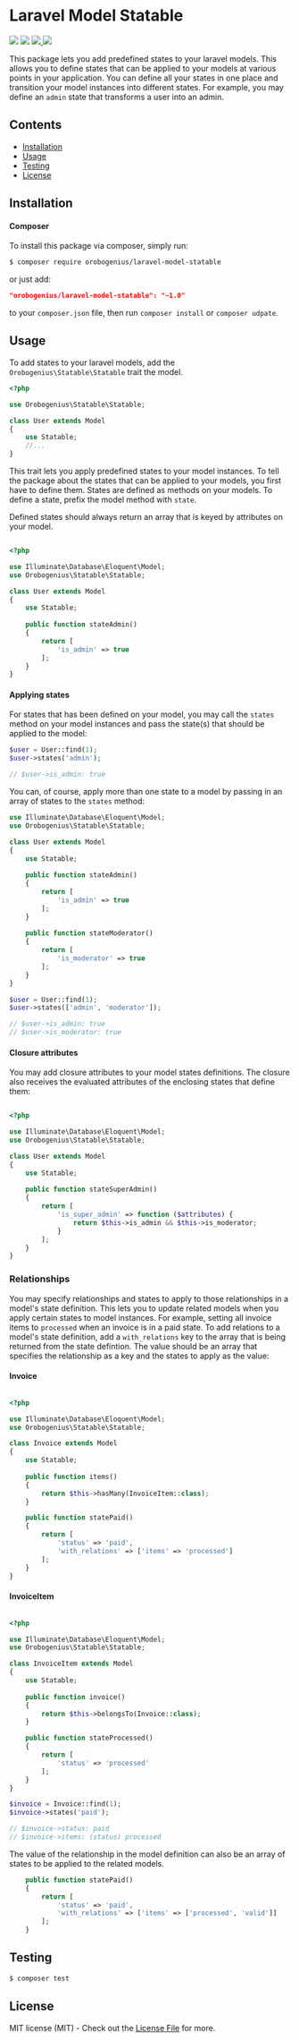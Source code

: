 # Laravel Model Statable

<a href="https://travis-ci.com/orobogenius/laravel-model-statable"><img src="https://img.shields.io/travis/orobogenius/laravel-model-statable/master.svg?style=flat-square"></a>
<a href="https://packagist.org/packages/orobogenius/laravel-model-statable"><img src="https://poser.pugx.org/orobogenius/laravel-model-statable/v/stable?format=flat-square"/></a>
<a href="https://codecov.io/gh/orobogenius/laravel-model-statable">
  <img src="https://img.shields.io/codecov/c/github/orobogenius/laravel-model-statable.svg?style=flat-square" />
</a>
<a href="https://packagist.org/packages/orobogenius/laravel-model-statable"><img src="https://img.shields.io/packagist/l/orobogenius/laravel-model-statable.svg?style=flat-square"/></a>

This package lets you add predefined states to your laravel models. This allows you to define states that can be applied to your models at various points in your application.
You can define all your states in one place and transition your model instances into different states. For example, you may define an
`admin` state that transforms a user into an admin.

## Contents

- [Installation](#installation)
- [Usage](#usage)
- [Testing](#testing)
- [License](#license)

<a name="installation"></a>

## Installation
#### Composer
To install this package via composer, simply run: 
```bash
$ composer require orobogenius/laravel-model-statable
```
or just add:
```json
"orobogenius/laravel-model-statable": "~1.0"
```
to your `composer.json` file, then run `composer install` or `composer udpate`.

<a name="usage"></a>

## Usage
To add states to your laravel models, add the `Orobogenius\Statable\Statable` trait the model.
```php
<?php

use Orobogenius\Statable\Statable;

class User extends Model
{
    use Statable;
    //...
}
```

This trait lets you apply predefined states to your model instances. To tell the package about the states that can be applied to your models,
you first have to define them. States are defined as methods on your models. To define a state, prefix the model method with `state`.

Defined states should always return an array that is keyed by attributes on your model.

```php

<?php

use Illuminate\Database\Eloquent\Model;
use Orobogenius\Statable\Statable;

class User extends Model
{
    use Statable;
    
    public function stateAdmin()
    {
        return [
            'is_admin' => true
        ];
    }
}
```
#### Applying states
For states that has been defined on your model, you may call the `states` method on your model instances and pass the state(s)
that should be applied to the model:

```php
$user = User::find(1);
$user->states('admin');

// $user->is_admin: true
```
You can, of course, apply more than one state to a model by passing in an array of states to the `states` method:

```php
use Illuminate\Database\Eloquent\Model;
use Orobogenius\Statable\Statable;

class User extends Model
{
    use Statable;
    
    public function stateAdmin()
    {
        return [
            'is_admin' => true
        ];
    }
    
    public function stateModerator()
    {
        return [
            'is_moderator' => true
        ];
    }
}
```
```php
$user = User::find(1);
$user->states(['admin', 'moderator']);

// $user->is_admin: true
// $user->is_moderator: true
```

#### Closure attributes
You may add closure attributes to your model states definitions. The closure also receives the evaluated attributes of the
enclosing states that define them:

```php

<?php

use Illuminate\Database\Eloquent\Model;
use Orobogenius\Statable\Statable;

class User extends Model
{
    use Statable;
    
    public function stateSuperAdmin()
    {
        return [
            'is_super_admin' => function ($attributes) {
                return $this->is_admin && $this->is_moderator;
            }
        ];
    }
}
```

### Relationships
You may specify relationships and states to apply to those relationships in a model's state definition. This lets you to update related
models when you apply certain states to model instances. For example, setting all invoice items to `processed` when an invoice is
in a paid state. To add relations to a model's state definition, add a `with_relations` key to the array that is being returned from the
state defintion. The value should be an array that specifies the relationship as a key and the states to apply as the value:

#### Invoice
```php

<?php

use Illuminate\Database\Eloquent\Model;
use Orobogenius\Statable\Statable;

class Invoice extends Model
{
    use Statable;
    
    public function items()
    {
        return $this->hasMany(InvoiceItem::class);
    }

    public function statePaid()
    {
        return [
            'status' => 'paid',
            'with_relations' => ['items' => 'processed']
        ];
    }
}
```
#### InvoiceItem
```php

<?php

use Illuminate\Database\Eloquent\Model;
use Orobogenius\Statable\Statable;

class InvoiceItem extends Model
{
    use Statable;
    
    public function invoice()
    {
        return $this->belongsTo(Invoice::class);
    }

    public function stateProcessed()
    {
        return [
            'status' => 'processed'
        ];
    }
}
```
```php
$invoice = Invoice::find(1);
$invoice->states('paid');

// $invoice->status: paid
// $invoice->items: (status) processed
```
The value of the relationship in the model definition can also be an array of states to be applied to the related models.
```php
    public function statePaid()
    {
        return [
            'status' => 'paid',
            'with_relations' => ['items' => ['processed', 'valid']]
        ];
    }
```
<a name="testing"></a>

## Testing
```bash
$ composer test
```

<a name="license"></a>

## License

MIT license (MIT) - Check out the [License File](LICENSE) for more.